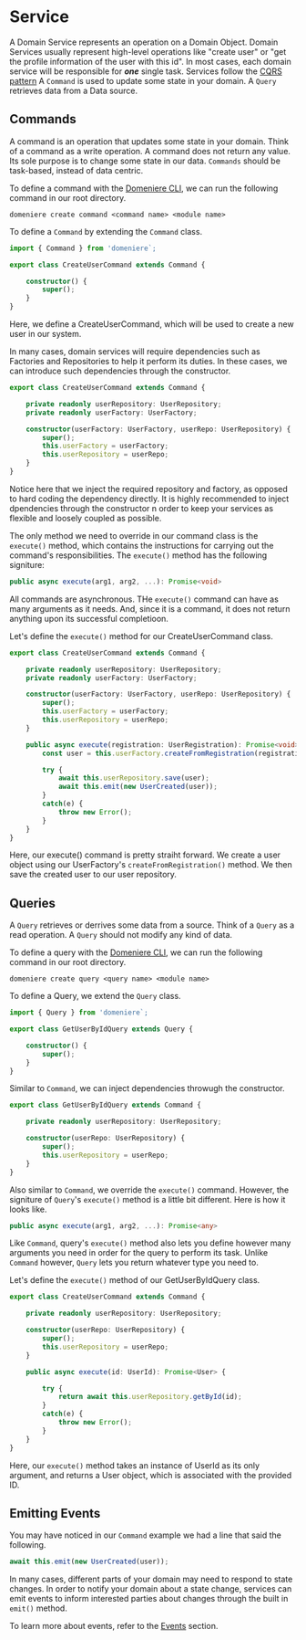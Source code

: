 # Service
A Domain Service represents an operation on a Domain Object. Domain Services usually represent high-level operations like "create user" or "get the profile information of the user with this id". In most cases, each domain service will be responsible for ***one*** single task. Services follow the [CQRS pattern](https://martinfowler.com/bliki/CQRS.html#:~:text=CQRS%20stands%20for%20Command%20Query,you%20use%20to%20read%20information.) A `Command` is used to update some state in your domain. A `Query` retrieves data from a Data source. 

## Commands
A command is an operation that updates some state in your domain. Think of a command as a write operation. A command does not return any value. Its sole purpose is to change some state in our data. `Commands` should be task-based, instead of data centric.

To define a command with the [Domeniere CLI](https://github.com/Perivel/domeniere-cli), we can run the following command in our root directory.
```
domeniere create command <command name> <module name>
```

To define a `Command` by extending the `Command` class.
```ts
import { Command } from 'domeniere`;

export class CreateUserCommand extends Command {

    constructor() {
        super();
    }
}
```
Here, we define a CreateUserCommand, which will be used to create a new user in our system. 

In many cases, domain services will require dependencies such as Factories and Repositories to help it perform its duties. In these cases, we can introduce such dependencies through the constructor. 
```ts
export class CreateUserCommand extends Command {

    private readonly userRepository: UserRepository;
    private readonly userFactory: UserFactory;

    constructor(userFactory: UserFactory, userRepo: UserRepository) {
        super();
        this.userFactory = userFactory;
        this.userRepository = userRepo;
    }
}
```
Notice here that we inject the required repository and factory, as opposed to hard coding the dependency directly. It is highly recommended to inject dpendencies through the constructor n order to keep your services as flexible and loosely coupled as possible.

The only method we need to override in our command class is the `execute()` method, which contains the instructions for carrying out the command's responsibilities. The `execute()` method has the following signiture:
```ts
public async execute(arg1, arg2, ...): Promise<void>
```
All commands are asynchronous. THe `execute()` command can have as many arguments as it needs. And, since it is a command, it does not return anything upon its successful completioon.

Let's define the `execute()` method for our CreateUserCommand class.
```ts
export class CreateUserCommand extends Command {

    private readonly userRepository: UserRepository;
    private readonly userFactory: UserFactory;

    constructor(userFactory: UserFactory, userRepo: UserRepository) {
        super();
        this.userFactory = userFactory;
        this.userRepository = userRepo;
    }

    public async execute(registration: UserRegistration): Promise<void> {
        const user = this.userFactory.createFromRegistration(registration);

        try {
            await this.userRepository.save(user);
            await this.emit(new UserCreated(user));
        }
        catch(e) {
            throw new Error();
        }
    }
}
```
Here, our execute() command is pretty straiht forward. We create a user object using our UserFactory's `createFromRegistration()` method. We then save the created user to our user repository.

## Queries
A `Query` retrieves or derrives some data from a source. Think of a `Query` as a read operation. A `Query` should not modify any kind of data. 

To define a query with the [Domeniere CLI](https://github.com/Perivel/domeniere-cli), we can run the following command in our root directory.
```
domeniere create query <query name> <module name>
```

To define a Query, we extend the `Query` class. 
```ts
import { Query } from 'domeniere`;

export class GetUserByIdQuery extends Query {

    constructor() {
        super();
    }
}
```
Similar to `Command`, we can inject dependencies throwugh the constructor.
```ts
export class GetUserByIdQuery extends Command {

    private readonly userRepository: UserRepository;

    constructor(userRepo: UserRepository) {
        super();
        this.userRepository = userRepo;
    }
}
```
Also similar to `Command`, we override the `execute()` command. However, the signiture of `Query`'s `execute()` method is a little bit different. Here is how it looks like.
```ts
public async execute(arg1, arg2, ...): Promise<any>
```
Like `Command`, query's `execute()` method also lets you define however many arguments you need in order for the query to perform its task. Unlike `Command` however, `Query` lets you return whatever type you need to. 

Let's define the `execute()` method of our GetUserByIdQuery class.
```ts
export class CreateUserCommand extends Command {

    private readonly userRepository: UserRepository;

    constructor(userRepo: UserRepository) {
        super();
        this.userRepository = userRepo;
    }

    public async execute(id: UserId): Promise<User> {

        try {
            return await this.userRepository.getById(id);
        }
        catch(e) {
            throw new Error();
        }
    }
}
```
Here, our `execute()` method takes an instance of UserId as its only argument, and returns a User object, which is associated with the provided ID.

## Emitting Events
You may have noticed in our `Command` example we had a line that said the following.
```ts
await this.emit(new UserCreated(user));
```
In many cases, different parts of your domain may need to respond to state changes. In order to notify your domain about a state change, services can emit events to inform interested parties about changes through the built in `emit()` method. 

To learn more about events, refer to the [Events](./../event/README.md) section.